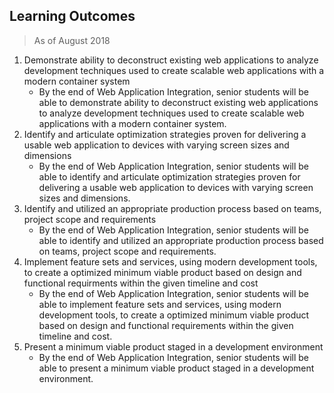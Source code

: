 ## Learning Outcomes

> As of August 2018

1. Demonstrate ability to deconstruct existing web applications to analyze development techniques used to create scalable web applications with a modern container system
    * By the end of Web Application Integration, senior students will be able to demonstrate ability to deconstruct existing web applications to analyze development techniques used to create scalable web applications with a modern container system.
2. Identify and articulate optimization strategies proven for delivering a usable web application to devices with varying screen sizes and dimensions
    * By the end of Web Application Integration, senior students will be able to identify and articulate optimization strategies proven for delivering a usable web application to devices with varying screen sizes and dimensions.
3. Identify and utilized an appropriate production process based on teams, project scope and requirements
    * By the end of Web Application Integration, senior students will be able to identify and utilized an appropriate production process based on teams, project scope and requirements.
4. Implement feature sets and services, using modern development tools, to create a optimized minimum viable product based on design and functional requirments within the given timeline and cost
    * By the end of Web Application Integration, senior students will be able to implement feature sets and services, using modern development tools, to create a optimized minimum viable product based on design and functional requirements within the given timeline and cost.
5. Present a minimum viable product staged in a development environment
    * By the end of Web Application Integration, senior students will be able to present a minimum viable product staged in a development environment.

